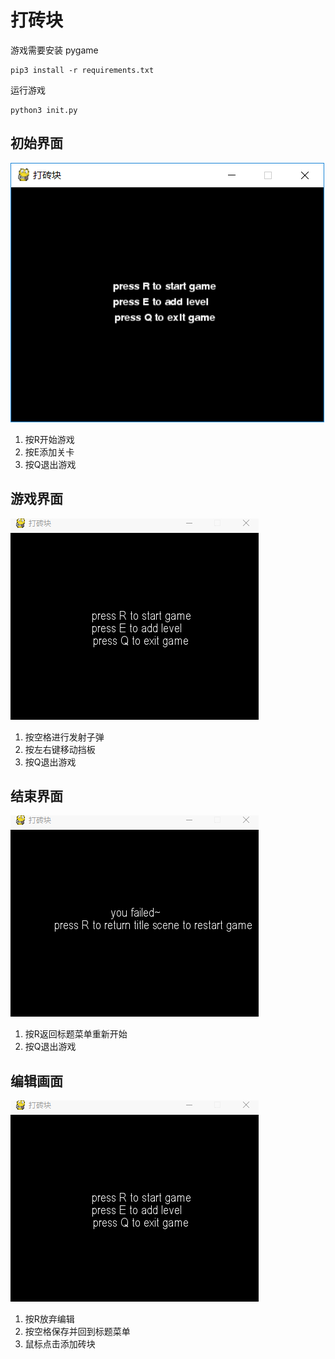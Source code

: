 # 打砖块

游戏需要安装 pygame
```
pip3 install -r requirements.txt
```
运行游戏
```
python3 init.py
```

## 初始界面

![start](images/start.png)
1. 按R开始游戏
2. 按E添加关卡
3. 按Q退出游戏

## 游戏界面

![start](images/core.gif)
1. 按空格进行发射子弹
2. 按左右键移动挡板
3. 按Q退出游戏

## 结束界面

![start](images/end.gif)
1. 按R返回标题菜单重新开始
2. 按Q退出游戏

## 编辑画面

![start](images/edit.gif)
1. 按R放弃编辑
2. 按空格保存并回到标题菜单
3. 鼠标点击添加砖块